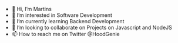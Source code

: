 - 👋 Hi, I’m Martins
- 👀 I’m interested in Software Development
- 🌱 I’m currently learning Backend Development
- 💞️ I’m looking to collaborate on Projects on Javascript and NodeJS
- 📫 How to reach me on Twitter @HoodGenie

<!---
HoodGenie/HoodGenie is a ✨ special ✨ repository because its `README.md` (this file) appears on your GitHub profile.
You can click the Preview link to take a look at your changes.
--->
